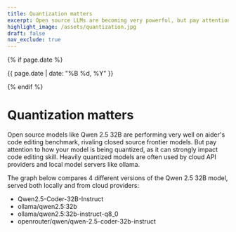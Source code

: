 ```yaml
---
title: Quantization matters
excerpt: Open source LLMs are becoming very powerful, but pay attention to how you (or your) provider is quantizing the model. It strongly affects code editing skill.
highlight_image: /assets/quantization.jpg
draft: false
nav_exclude: true
---
```

{% if page.date %}
<p class="post-date">{{ page.date | date: "%B %d, %Y" }}</p>
{% endif %}

# Quantization matters

Open source models like Qwen 2.5 32B are performing very well on
aider's code editing benchmark, rivaling closed source frontier models.
But pay attention to how your model is being quantized, as it
can strongly impact code editing skill.
Heavily quantized models are often used by cloud API providers
and local model servers like ollama.

The graph below compares 4 different versions of the Qwen 2.5 32B model,
served both locally and from cloud providers:

- Qwen2.5-Coder-32B-Instruct
- ollama/qwen2.5:32b
- ollama/qwen2.5:32b-instruct-q8_0
- openrouter/qwen/qwen-2.5-coder-32b-instruct
